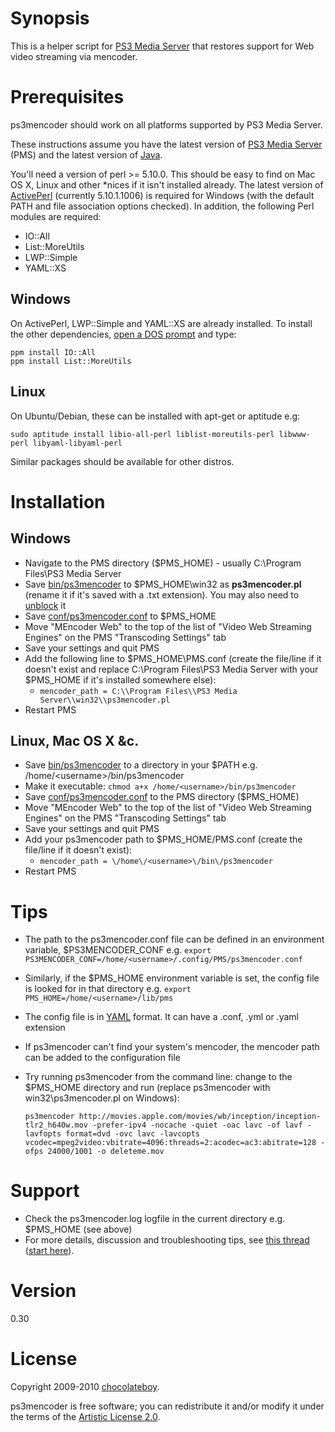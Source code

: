 # Synopsis

This is a helper script for [PS3 Media Server](http://code.google.com/p/ps3mediaserver/) that restores support for Web video streaming via mencoder.

# Prerequisites

ps3mencoder should work on all platforms supported by PS3 Media Server.

These instructions assume you have the latest version of [PS3 Media Server](http://ps3mediaserver.org/forum/viewtopic.php?f=2&t=3217) (PMS) and the latest version of [Java](http://www.java.com/en/download/index.jsp).

You'll need a version of perl >= 5.10.0. This should be easy to find on Mac OS X, Linux and other *nices if it isn't installed already. The latest version of [ActivePerl](http://www.activestate.com/activeperl/) (currently 5.10.1.1006) is required for Windows (with the default PATH and file association options checked). In addition, the following Perl modules are required:

* IO::All
* List::MoreUtils
* LWP::Simple
* YAML::XS

## Windows

On ActivePerl, LWP::Simple and YAML::XS are already installed. To install the other dependencies, [open a DOS prompt](http://www.computerhope.com/issues/chdos.htm) and type:

    ppm install IO::All
    ppm install List::MoreUtils

## Linux

On Ubuntu/Debian, these can be installed with apt-get or aptitude e.g:

    sudo aptitude install libio-all-perl liblist-moreutils-perl libwww-perl libyaml-libyaml-perl

Similar packages should be available for other distros.

# Installation

## Windows

* Navigate to the PMS directory ($PMS_HOME) - usually C:\Program Files\PS3 Media Server
* Save [bin/ps3mencoder](http://github.com/chocolateboy/ps3mencoder/raw/master/bin/ps3mencoder) to $PMS_HOME\win32 as **ps3mencoder.pl** (rename it if it's saved with a .txt extension). You may also need to [unblock](http://www.petri.co.il/unblock-files-windows-vista.htm) it
* Save [conf/ps3mencoder.conf](http://github.com/chocolateboy/ps3mencoder/raw/master/conf/ps3mencoder.conf)
  to $PMS_HOME
* Move "MEncoder Web" to the top of the list of "Video Web Streaming Engines" on the PMS "Transcoding Settings" tab
* Save your settings and quit PMS
* Add the following line to $PMS_HOME\PMS.conf (create the file/line if it doesn't exist and replace C:\Program Files\PS3 Media Server with your $PMS_HOME if it's installed somewhere else):
  * `mencoder_path = C:\\Program Files\\PS3 Media Server\\win32\\ps3mencoder.pl`
* Restart PMS

## Linux, Mac OS X &c.

* Save [bin/ps3mencoder](http://github.com/chocolateboy/ps3mencoder/raw/master/bin/ps3mencoder)
  to a directory in your $PATH e.g. /home/\<username\>/bin/ps3mencoder
* Make it executable: `chmod a+x /home/<username>/bin/ps3mencoder`
* Save [conf/ps3mencoder.conf](http://github.com/chocolateboy/ps3mencoder/raw/master/conf/ps3mencoder.conf)
  to the PMS directory ($PMS_HOME)
* Move "MEncoder Web" to the top of the list of "Video Web Streaming Engines" on the PMS "Transcoding Settings" tab
* Save your settings and quit PMS
* Add your ps3mencoder path to $PMS_HOME/PMS.conf (create the file/line if it doesn't exist):
  * `mencoder_path = \/home\/<username>\/bin\/ps3mencoder`
* Restart PMS

# Tips

* The path to the ps3mencoder.conf file can be defined in an environment variable, $PS3MENCODER_CONF e.g.
`export PS3MENCODER_CONF=/home/<username>/.config/PMS/ps3mencoder.conf`
* Similarly, if the $PMS_HOME environment variable is set, the config file is looked for in that directory e.g.
`export PMS_HOME=/home/<username>/lib/pms`
* The config file is in [YAML](http://en.wikipedia.org/wiki/YAML) format. It can have a .conf, .yml or .yaml extension
* If ps3mencoder can't find your system's mencoder, the mencoder path can be added to the configuration file
* Try running ps3mencoder from the command line: change to the $PMS_HOME directory and run (replace ps3mencoder with win32\ps3mencoder.pl on Windows):

    `ps3mencoder http://movies.apple.com/movies/wb/inception/inception-tlr2_h640w.mov -prefer-ipv4 -nocache -quiet -oac lavc -of lavf -lavfopts format=dvd -ovc lavc -lavcopts vcodec=mpeg2video:vbitrate=4096:threads=2:acodec=ac3:abitrate=128 -ofps 24000/1001 -o deleteme.mov`

# Support #

* Check the ps3mencoder.log logfile in the current directory e.g. $PMS_HOME (see above)
* For more details, discussion and troubleshooting tips, see [this thread](http://ps3mediaserver.org/forum/viewtopic.php?f=6&t=5002) ([start here](http://ps3mediaserver.org/forum/viewtopic.php?f=6&t=5002#p22479)).

# Version

0.30

# License

Copyright 2009-2010 [chocolateboy](mailto:chocolate@cpan.org).

ps3mencoder is free software; you can redistribute it and/or modify it under the terms of the [Artistic License 2.0](http://www.opensource.org/licenses/artistic-license-2.0.php).
